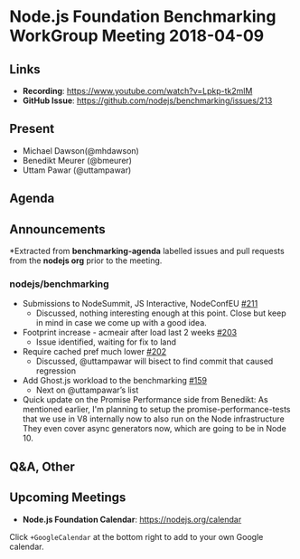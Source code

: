 # Node.js Foundation Benchmarking WorkGroup Meeting 2018-04-09

## Links

* **Recording**: https://www.youtube.com/watch?v=Lpkp-tk2mlM 
* **GitHub Issue**: https://github.com/nodejs/benchmarking/issues/213

## Present

* Michael Dawson(@mhdawson)
* Benedikt Meurer (@bmeurer)
* Uttam Pawar (@uttampawar)

## Agenda

## Announcements
 
*Extracted from **benchmarking-agenda** labelled issues and pull requests from the **nodejs org** prior to the meeting.

### nodejs/benchmarking

* Submissions to NodeSummit, JS Interactive, NodeConfEU [#211](https://github.com/nodejs/benchmarking/issues/211)
  * Discussed, nothing interesting enough at this point.  Close but keep in mind
    in case we come up with a good idea.
* Footprint increase - acmeair after load last 2 weeks [#203](https://github.com/nodejs/benchmarking/issues/203)
   * Issue identified, waiting for fix to land
* Require cached pref much lower [#202](https://github.com/nodejs/benchmarking/issues/202)
  * Discussed, @uttampawar will bisect to find commit that caused regression
* Add Ghost.js workload to the benchmarking [#159](https://github.com/nodejs/benchmarking/issues/159)
   * Next on @uttampawar’s list
* Quick update on the Promise Performance side from Benedikt: As mentioned earlier, I'm planning to setup the
  promise-performance-tests that we use in V8 internally now to also run on the Node infrastructure
  They even cover async generators now, which are going to be in Node 10.

## Q&A, Other

## Upcoming Meetings

* **Node.js Foundation Calendar**: https://nodejs.org/calendar

Click `+GoogleCalendar` at the bottom right to add to your own Google calendar.


